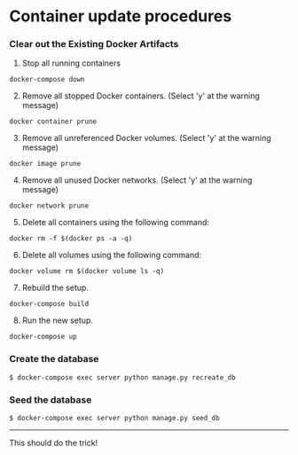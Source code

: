 # Container update procedures

### Clear out the Existing Docker Artifacts

1. Stop all running containers
```
docker-compose down
```

2. Remove all stopped Docker containers. (Select 'y' at the warning message)
```
docker container prune
```

3. Remove all unreferenced Docker volumes. (Select 'y' at the warning message)
```
docker image prune
```

4. Remove all unused Docker networks. (Select 'y' at the warning message)
```
docker network prune
```

5. Delete all containers using the following command:
```
docker rm -f $(docker ps -a -q)
```

6. Delete all volumes using the following command:
```
docker volume rm $(docker volume ls -q)
```

7. Rebuild the setup.
```
docker-compose build 
```

8. Run the new setup.
```
docker-compose up
```

### Create the database

```
$ docker-compose exec server python manage.py recreate_db
```

### Seed the database
```
$ docker-compose exec server python manage.py seed_db
```
---

This should do the trick!